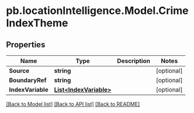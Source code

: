 # pb.locationIntelligence.Model.CrimeIndexTheme
## Properties

Name | Type | Description | Notes
------------ | ------------- | ------------- | -------------
**Source** | **string** |  | [optional] 
**BoundaryRef** | **string** |  | [optional] 
**IndexVariable** | [**List&lt;IndexVariable&gt;**](IndexVariable.md) |  | [optional] 

[[Back to Model list]](../README.md#documentation-for-models) [[Back to API list]](../README.md#documentation-for-api-endpoints) [[Back to README]](../README.md)

